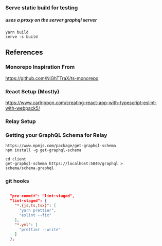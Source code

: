 ### Serve static build for testing
##### uses a proxy on the server graphql server
````
yarn build
serve -s build
````



## References 

### Monorepo Inspiration From
https://github.com/NiGhTTraX/ts-monorepo

### React Setup (Mostly)
https://www.carlrippon.com/creating-react-app-with-typescript-eslint-with-webpack5/

### Relay Setup 

### Getting your GraphQL Schema for Relay

`` https://www.npmjs.com/package/get-graphql-schema ``  
`` npm install -g get-graphql-schema ``

`` cd client ``  
`` get-graphql-schema https://localhost:5840/graphql > schema/schema.graphql ``  


### git hooks 
```json

  "pre-commit": "lint:staged",
  "lint-staged": {
    "*.{js,ts,tsx}": [
      "yarn prettier",
      "eslint --fix"
    ],
    "*.yml": [
      "prettier --write"
    ]
  },


```
